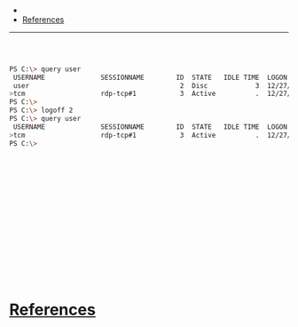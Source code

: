 - 
- [References](#references)

-------------------------------------------

## 
```sh

```

## 
```sh
PS C:\> query user
 USERNAME              SESSIONNAME        ID  STATE   IDLE TIME  LOGON TIME
 user                                      2  Disc            3  12/27/2023 2:44 AM
>tcm                   rdp-tcp#1           3  Active          .  12/27/2023 3:30 AM
PS C:\>
PS C:\> logoff 2
PS C:\> query user
 USERNAME              SESSIONNAME        ID  STATE   IDLE TIME  LOGON TIME
>tcm                   rdp-tcp#1           3  Active          .  12/27/2023 3:30 AM
PS C:\>
```

## 
```sh

```

## 
```sh

```

## 
```sh

```

## 
```sh

```

## 
```sh

```

## 
```sh

```

## 
```sh

```

## 
```sh

```

# [References](#references-1)

